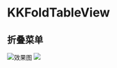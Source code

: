 # KKFoldTableView
## 折叠菜单
![效果图]([](https://github.com/huangbingke/KKFoldTableView/blob/main/Image/WX20201125-083538.png))
![]([效果图](https://github.com/huangbingke/KKFoldTableView/blob/main/Image/WX20201125-083538.png?raw=true))

